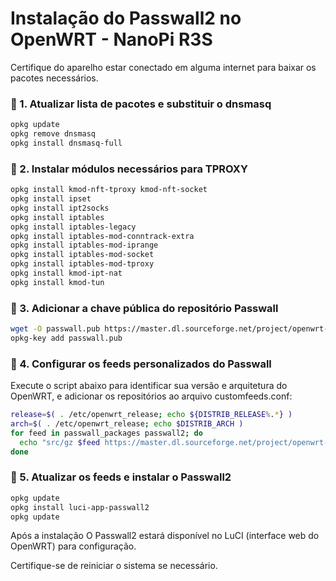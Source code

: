 # Instalação do Passwall2 no OpenWRT - NanoPi R3S

Certifique do aparelho estar conectado em alguma internet para baixar os pacotes necessários.

### 🔻 1. Atualizar lista de pacotes e substituir o dnsmasq
```sh
opkg update
opkg remove dnsmasq
opkg install dnsmasq-full
```
### 🔻 2. Instalar módulos necessários para TPROXY
```sh
opkg install kmod-nft-tproxy kmod-nft-socket
opkg install ipset
opkg install ipt2socks
opkg install iptables
opkg install iptables-legacy
opkg install iptables-mod-conntrack-extra
opkg install iptables-mod-iprange
opkg install iptables-mod-socket
opkg install iptables-mod-tproxy
opkg install kmod-ipt-nat
opkg install kmod-tun
```

### 🔻 3.  Adicionar a chave pública do repositório Passwall
```sh
wget -O passwall.pub https://master.dl.sourceforge.net/project/openwrt-passwall-build/passwall.pub
opkg-key add passwall.pub
```

### 🔻 4.  Configurar os feeds personalizados do Passwall
Execute o script abaixo para identificar sua versão e arquitetura do OpenWRT, e adicionar os repositórios ao arquivo customfeeds.conf:
```sh
release=$( . /etc/openwrt_release; echo ${DISTRIB_RELEASE%.*} )
arch=$( . /etc/openwrt_release; echo $DISTRIB_ARCH )
for feed in passwall_packages passwall2; do
  echo "src/gz $feed https://master.dl.sourceforge.net/project/openwrt-passwall-build/releases/packages-${release}/${arch}/${feed}" >> /etc/opkg/customfeeds.conf
done
```

### 🔻 5.  Atualizar os feeds e instalar o Passwall2
```sh
opkg update
opkg install luci-app-passwall2
opkg update
```

Após a instalação
O Passwall2 estará disponível no LuCI (interface web do OpenWRT) para configuração.

Certifique-se de reiniciar o sistema se necessário.